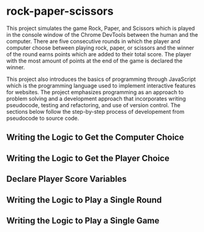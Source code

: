 # rock-paper-scissors

This project simulates the game Rock, Paper, and Scissors which is played in the console window of the Chrome DevTools between the human and the computer. There are five consecutive rounds in which the player and computer choose between playing rock, paper, or scissors and the winner of the round earns points which are added to their total score. The player with the most amount of points at the end of the game is declared the winner.

This project also introduces the basics of programming through JavaScript which is the programming language used to implement interactive features for websites. The project emphasizes programming as an approach to problem solving and a development approach that incorporates writing pseudocode, testing and refactoring, and use of version control. The sections below follow the step-by-step process of developement from pseudocode to source code.

## Writing the Logic to Get the Computer Choice

## Writing the Logic to Get the Player Choice

## Declare Player Score Variables

## Writing the Logic to Play a Single Round

## Writing the Logic to Play a Single Game